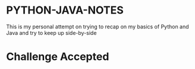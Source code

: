 # PYTHON-JAVA-NOTES
This is my personal attempt on trying to recap on my basics of Python and Java and try to keep up side-by-side

# Challenge Accepted
